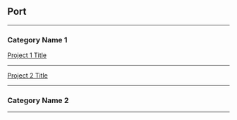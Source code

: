 ## Port

---

### Category Name 1

[Project 1 Title](/sample_page)

---

[Project 2 Title](/sample_page)

---

### Category Name 2

---

